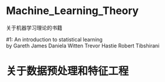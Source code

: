 # Machine_Learning_Theory
关于机器学习理论的书籍

#1: An introduction to statistical learning   
    by Gareth James  Daniela Witten  Trevor Hastie  Robert Tibshirani

# 关于数据预处理和特征工程
